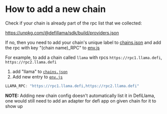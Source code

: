 # How to add a new chain

Check if your chain is already part of the rpc list that we collected:

https://unpkg.com/@defillama/sdk/build/providers.json

If no, then you need to add your chain's unique label to [chains.json](https://github.com/DefiLlama/DefiLlama-Adapters/blob/main/projects/helper/chains.json) and add the rpc with key "(chain name)_RPC" to [env.js](https://github.com/DefiLlama/DefiLlama-Adapters/blob/main/projects/helper/env.js#L6)


For example, to add a chain called `llama` with rpcs `https://rpc1.llama.defi`, `https://rpc2.llama.defi`

  1.  add "llama" to [`chains.json`](https://github.com/DefiLlama/DefiLlama-Adapters/blob/main/projects/helper/chains.json)
  2.  Add new entry to [`env.js`](https://github.com/DefiLlama/DefiLlama-Adapters/blob/main/projects/helper/env.js#L6)

```javascript
LLAMA_RPC: "https://rpc1.llama.defi,https://rpc2.llama.defi"
``` 


**NOTE:** Adding new chain config doesn't automatically list it in DefiLlama, one would still need to add an adapter for defi app on given chain for it to show up
